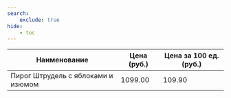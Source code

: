 ```yaml
---
search:
    exclude: true
hide:
    - toc
---
```


| Наименование | Цена (руб.) | Цена за 100 ед. (руб.) |
| -- | -- | -- |
| Пирог Штрудель с яблоками и изюмом | 1099.00 | 109.90 |
